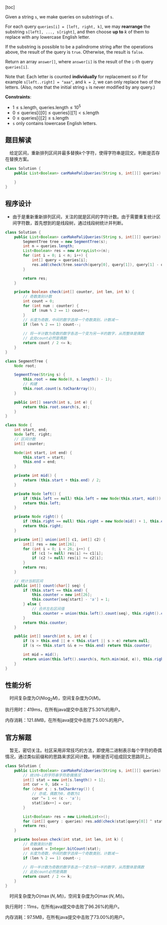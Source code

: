 [toc]

Given a string `s`, we make queries on substrings of `s`.

For each query `queries[i] = [left, right, k]`, we may **rearrange** the substring `s[left], ..., s[right]`, and then choose **up to** $k$ of them to replace with any lowercase English letter. 

If the substring is possible to be a palindrome string after the operations above, the result of the query is `true`. Otherwise, the result is `false`.

Return an array `answer[]`, where `answer[i]` is the result of the `i`-th query `queries[i]`.

Note that: Each letter is counted **individually** for replacement so if for example `s[left..right] = "aaa"`, and `k = 2`, we can only replace two of the letters.  (Also, note that the initial string `s` is never modified by any query.)



**Constraints**:

* $1 \le \text{s.length, queries.length} \le 10^5$
* $0 \le \text{queries[i][0]} \le \text{queries[i][1]} < \text{s.length}$
* $0 \le \text{queries[i][2]} \le \text{s.length}$
* `s` only contains lowercase English letters.



## 题目解读

&emsp;给定区间，重新排列区间并最多替换$k$个字符，使得字符串是回文，判断是否存在替换方案。

```java
class Solution {
    public List<Boolean> canMakePaliQueries(String s, int[][] queries) {

    }
}
```

## 程序设计

* 由于是重新重新排列区间，关注的就是区间的字符计数。由于需要重复统计区间字符数，首先想到的是线段树，通过线段树统计并判断。

```java
class Solution {
    public List<Boolean> canMakePaliQueries(String s, int[][] queries) {
        SegmentTree tree = new SegmentTree(s);
        int n = queries.length;
        List<Boolean> res = new ArrayList<>(n);
        for (int i = 0; i < n; i++) {
            int[] query = queries[i];
            res.add(check(tree.search(query[0], query[1]), query[1] - query[0] + 1, query[2]));
        } 

        return res;
    }

    private boolean check(int[] counter, int len, int k) {
        // 奇数类别计数
        int count = 0;
        for (int num : counter) {
            if (num % 2 == 1) count++;
        }
        // 长度为奇数，中间的数字选择一个奇数类别，计数减一
        if (len % 2 == 1) count--;
        
        // 将一半计数为奇数的数字各选一个变为另一半的数字，从而整体是偶数
        // 此处count必然是偶数
        return count / 2 <= k;
    }
}

class SegmentTree {
    Node root;

    SegmentTree(String s) {
        this.root = new Node(0, s.length() - 1);
        // 构建
        this.root.count(s.toCharArray());
    }

    public int[] search(int s, int e) {
        return this.root.search(s, e);
    }
}

class Node {
    int start, end;
    Node left, right;
    // 区间计数
    int[] counter;

    Node(int start, int end) {
        this.start = start;
        this.end = end;
    }

    private int mid() {
        return (this.start + this.end) / 2;
    }

    private Node left() {
        if (this.left == null) this.left = new Node(this.start, mid());
        return this.left;
    }

    private Node right() {
        if (this.right == null) this.right = new Node(mid() + 1, this.end);
        return this.right;
    }

    private int[] union(int[] c1, int[] c2) {
        int[] res = new int[26];
        for (int i = 0; i < 26; i++) {
            if (c1 != null) res[i] += c1[i];
            if (c2 != null) res[i] += c2[i];
        }
        return res;
    }

    // 统计当前区间
    public int[] count(char[] seq) {
        if (this.start == this.end) {
            this.counter = new int[26];
            this.counter[seq[start] - 'a'] = 1;
        } else {
            // 合并左右区间值
            this.counter = union(this.left().count(seq), this.right().count(seq));
        }
        return this.counter;
    }

    public int[] search(int s, int e) {
        if (s > this.end || e < this.start || s > e) return null;
        if (s <= this.start && e >= this.end) return this.counter;

        int mid = mid();
        return union(this.left().search(s, Math.min(mid, e)), this.right().search(Math.max(mid + 1, s), e));
    }
}
```

## 性能分析

&emsp;时间复杂度为$O(N\log_2M)$，空间复杂度为$O(M)$。

执行用时：419ms，在所有java提交中击败了5.30%的用户。

内存消耗：121.8MB，在所有java提交中击败了5.00%的用户。

## 官方解题

&emsp;暂无，密切关注。社区采用非常技巧的方法，即使用二进制表示每个字符的奇偶情况，通过类似前缀和的思路来求区间计数。判断是否可组成回文思路同上。

```java
class Solution {
    public List<Boolean> canMakePaliQueries(String s, int[][] queries) {
        // 统计0~i的字符串字符奇偶情况
        int[] stat = new int[s.length() + 1];
        int cur = 0, idx = 1;
        for (char c : s.toCharArray()) {
            // 亦或，偶数为0，奇数为1
            cur ^= 1 << (c - 'a');
            stat[idx++] = cur;
        }

        List<Boolean> res = new LinkedList<>();
        for (int[] query : queries) res.add(check(stat[query[0]] ^ stat[query[1] + 1], query[1] - query[0] + 1, query[2]));
        return res;
    }

    private boolean check(int stat, int len, int k) {
        // 奇数类别计数
        int count = Integer.bitCount(stat);
        // 长度为奇数，中间的数字选择一个奇数类别，计数减一
        if (len % 2 == 1) count--;
        
        // 将一半计数为奇数的数字各选一个变为另一半的数字，从而整体是偶数
        // 此处count必然是偶数
        return count / 2 <= k;
    }
}
```

&emsp;时间复杂度为$O(\max(N, M))$，空间复杂度为$O(\max(N,M))$。

执行用时：11ms，在所有java提交中击败了96.26%的用户。

内存消耗：97.5MB，在所有java提交中击败了73.00%的用户。